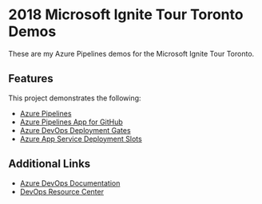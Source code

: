 # 2018 Microsoft Ignite Tour Toronto Demos

These are my Azure Pipelines demos for the Microsoft Ignite Tour Toronto.


## Features

This project demonstrates the following:

* [Azure Pipelines](https://azure.microsoft.com/en-au/services/devops/pipelines/?WT.mc_id=msignitethetour-github-dev20)
* [Azure Pipelines App for GitHub](https://github.com/marketplace/azure-pipelines)
* [Azure DevOps Deployment Gates](https://docs.microsoft.com/en-us/azure/devops/pipelines/release/approvals/gates?WT.mc_id=msignitethetour-github-dev20)
* [Azure App Service Deployment Slots](https://docs.microsoft.com/en-us/azure/app-service/web-sites-staged-publishing?WT.mc_id=msignitethetour-github-dev20)

## Additional Links

* [Azure DevOps Documentation](https://docs.microsoft.com/en-us/azure/devops/index?WT.mc_id=MSIgniteTheTour-github-dev20)
* [DevOps Resource Center](https://docs.microsoft.com/en-us/azure/devops/learn/?WT.mc_id=MSIgniteTheTour-github-dev20)